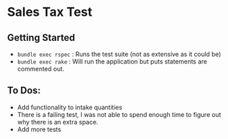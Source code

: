 # Sales Tax Test

## Getting Started

- `bundle exec rspec` : Runs the test suite (not as extensive as it could be)
- `bundle exec rake`  : Will run the application but puts statements are commented out.

## To Dos:
- Add functionality to intake quantities
- There is a failing test, I was not able to spend enough time to figure out why there is an extra space.
- Add more tests